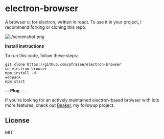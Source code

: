 # electron-browser

A browser ui for electron, written in react.
To use it in your project, I recommend forking or cloning this repo.

![./screenshot.png](./screenshot.png)

**Install instructions**

To run this code, follow these steps:

```
git clone https://github.com/pfrazee/electron-browser
cd electron-browser
npm install -d
webpack
npm start
```

**-- Plug --**

If you're looking for an actively maintained electron-based browser with lots more features, check out [Beaker](https://github.com/beakerbrowser/beaker), my followup project.

## License

MIT
